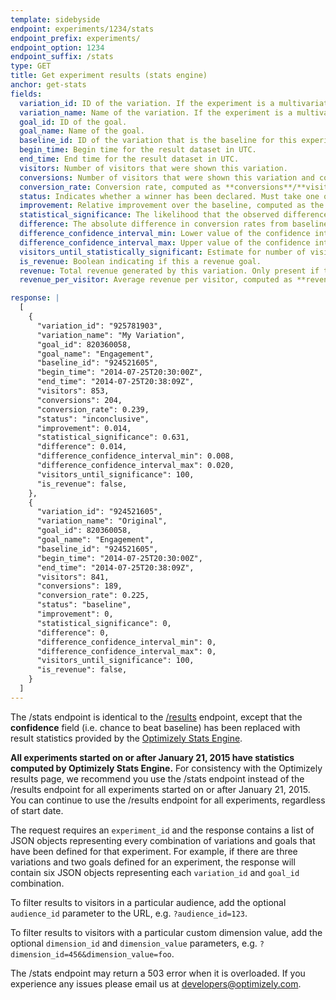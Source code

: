 ```yaml
---
template: sidebyside
endpoint: experiments/1234/stats
endpoint_prefix: experiments/
endpoint_option: 1234
endpoint_suffix: /stats
type: GET
title: Get experiment results (stats engine)
anchor: get-stats
fields:
  variation_id: ID of the variation. If the experiment is a multivariate test, this field is a list of variation IDs delimited by the “_” character. (The field is a string rather than an integer to support this case.)
  variation_name: Name of the variation. If the experiment is a multivariate test, this field is a list of variation names delimited by commas (“,”).
  goal_id: ID of the goal.
  goal_name: Name of the goal.
  baseline_id: ID of the variation that is the baseline for this experiment.
  begin_time: Begin time for the result dataset in UTC.
  end_time: End time for the result dataset in UTC.
  visitors: Number of visitors that were shown this variation.
  conversions: Number of visitors that were shown this variation and converted to the specified goal.
  conversion_rate: Conversion rate, computed as **conversions**/**visitors**. Only present if this is not a revenue goal.
  status: Indicates whether a winner has been declared. Must take one of the values `winner`, `loser`, or `inconclusive`. For baseline variations, the value is always `baseline`.
  improvement: Relative improvement over the baseline, computed as the ratio of **conversion_rate** values minus 1. For revenue goals, this is computed as the ratio of **revenue&#95;per&#95;visitor** values minus 1.
  statistical_significance: The likelihood that the observed difference in conversion rates is not due to chance.
  difference: The absolute difference in conversion rates from baseline. For revenue goals, the difference in **revenue&#95;per&#95;visitor** from baseline.
  difference_confidence_interval_min: Lower value of the confidence interval for **difference**.
  difference_confidence_interval_max: Upper value of the confidence interval for **difference**.
  visitors_until_statistically_significant: Estimate for number of visitors required to reach statistical significance.
  is_revenue: Boolean indicating if this a revenue goal.
  revenue: Total revenue generated by this variation. Only present if this is a revenue goal.
  revenue_per_visitor: Average revenue per visitor, computed as **revenue**/**visitors**. Only present if this is a revenue goal.

response: |
  [
    {
      "variation_id": "925781903",
      "variation_name": "My Variation",
      "goal_id": 820360058,
      "goal_name": "Engagement",
      "baseline_id": "924521605",
      "begin_time": "2014-07-25T20:30:00Z",
      "end_time": "2014-07-25T20:38:09Z",
      "visitors": 853,
      "conversions": 204,
      "conversion_rate": 0.239,
      "status": "inconclusive",
      "improvement": 0.014,
      "statistical_significance": 0.631,
      "difference": 0.014,
      "difference_confidence_interval_min": 0.008,
      "difference_confidence_interval_max": 0.020,
      "visitors_until_significance": 100,
      "is_revenue": false,
    },
    {
      "variation_id": "924521605",
      "variation_name": "Original",
      "goal_id": 820360058,
      "goal_name": "Engagement",
      "baseline_id": "924521605",
      "begin_time": "2014-07-25T20:30:00Z",
      "end_time": "2014-07-25T20:38:09Z",
      "visitors": 841,
      "conversions": 189,
      "conversion_rate": 0.225,
      "status": "baseline",
      "improvement": 0,
      "statistical_significance": 0,
      "difference": 0,
      "difference_confidence_interval_min": 0,
      "difference_confidence_interval_max": 0,
      "visitors_until_significance": 100,
      "is_revenue": false,
    }
  ]
---
```

The /stats endpoint is identical to the [/results](#get-results) endpoint, except that the **confidence** field (i.e. chance to beat baseline) has been replaced with result statistics provided by the <a target="_blank" href="https://help.optimizely.com/hc/en-us/articles/200039895">Optimizely Stats Engine</a>.

<div class="attention attention--warning push--bottom">
<b>All experiments started on or after January 21, 2015 have statistics computed by Optimizely Stats Engine.</b> For consistency with the Optimizely results page, we recommend you use the /stats endpoint instead of the /results endpoint for all experiments started on or after January 21, 2015. You can continue to use the /results endpoint for all experiments, regardless of start date.</div>

The request requires an `experiment_id` and the response contains a list of JSON objects representing every combination of variations and goals that have been defined for that experiment. For example, if there are three variations and two goals defined for an experiment, the response will contain six JSON objects representing each `variation_id` and `goal_id` combination.

To filter results to visitors in a particular audience, add the optional `audience_id` parameter to the URL, e.g. `?audience_id=123`.

To filter results to visitors with a particular custom dimension value, add the optional `dimension_id` and `dimension_value` parameters, e.g. `?dimension_id=456&dimension_value=foo`.

The /stats endpoint may return a 503 error when it is overloaded. If you experience any issues please email us at [developers@optimizely.com](mailto:developers@optimizely.com).
